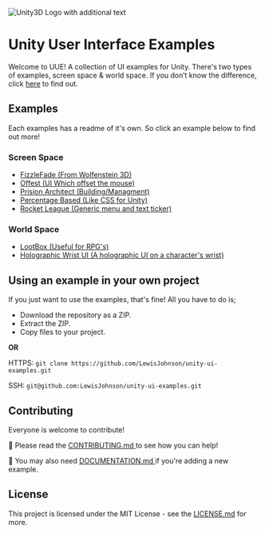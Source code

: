 ![Unity3D Logo with additional text](https://raw.githubusercontent.com/LewisJohnson/unity-ui-examples/master/readme-image.jpg)

# Unity User Interface Examples
Welcome to UUE! A collection of UI examples for Unity. There's two types of examples, screen space & world space. If you don’t know the difference, click [here](https://docs.unity3d.com/Manual/UICanvas.html) to find out.

## Examples
Each examples has a readme of it's own. So click an example below to find out more!
### Screen Space
- [FizzleFade (From Wolfenstein 3D)](https://github.com/LewisJohnson/unity-ui-examples/tree/master/Assets/ScreenSpace/FizzleFade)
- [Offest (UI Which offset the mouse)](https://github.com/LewisJohnson/unity-ui-examples/tree/master/Assets/ScreenSpace/Offset)
- [Prision Architect (Building/Managment)](https://github.com/LewisJohnson/unity-ui-examples/tree/master/Assets/ScreenSpace/PrisionArchitect)
- [Percentage Based (Like CSS for Unity)](https://github.com/LewisJohnson/unity-ui-examples/tree/master/Assets/ScreenSpace/PercentageBased)
- [Rocket League (Generic menu and text ticker)](https://github.com/LewisJohnson/unity-ui-examples/tree/master/Assets/ScreenSpace/RocketLeague)
### World Space
- [LootBox (Useful for RPG's)](https://github.com/LewisJohnson/unity-ui-examples/tree/master/Assets/WorldSpace/Lootbox)
- [Holographic Wrist UI (A holographic UI on a character's wrist)](https://github.com/LewisJohnson/unity-ui-examples/tree/master/Assets/WorldSpace/HolographicWristUI)

## Using an example in your own project
If you just want to use the examples, that's fine! All you have to do is;
* Download the repository as a ZIP.
* Extract the ZIP.
* Copy files to your project.

**OR**

HTTPS: ``` git clone https://github.com/LewisJohnson/unity-ui-examples.git ```

SSH: ``` git@github.com:LewisJohnson/unity-ui-examples.git ```

## Contributing 
Everyone is welcome to contribute!

📕 Please read the [CONTRIBUTING.md
](https://github.com/LewisJohnson/unity-ui-examples/blob/master/CONTRIBUTING.md) to see how you can help!

📃 You may also need [DOCUMENTATION.md
](https://github.com/LewisJohnson/unity-ui-examples/blob/master/DOCUMENTATION.md) if you're adding a new example.


## License
This project is licensed under the MIT License - see the [LICENSE.md](https://github.com/LewisJohnson/unity-ui-examples/blob/master/LICENSE) for more.

